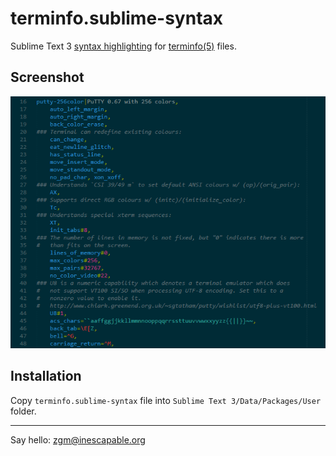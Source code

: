 # terminfo.sublime-syntax

Sublime Text 3 [syntax highlighting][sh] for [terminfo(5)][ti] files.

[sh]: http://sublimetext.com/docs/3/syntax.html
[ti]: http://man7.org/linux/man-pages/man5/terminfo.5.html

## Screenshot

![](https://raw.githubusercontent.com/zgracem/terminfo.sublime-syntax/master/terminfo-syntax-highlighting.png)

## Installation

Copy `terminfo.sublime-syntax` file into `Sublime Text 3/Data/Packages/User` folder.

*****

Say hello: [zgm&#x40;inescapable&#x2e;org](mailto:zgm%40inescapable%2eorg)
